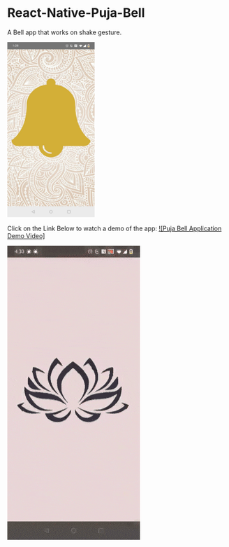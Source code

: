 # React-Native-Puja-Bell
A Bell app that works on shake gesture.

<img src="./images/BellImage.jpeg" width="200" height="400" />

Click on the Link Below to watch a demo of the app:
[![Puja Bell Application Demo Video]](https://youtu.be/PtLw6I0II68)

![](./images/Bell_GIF.gif)

